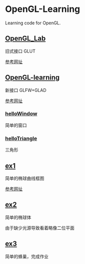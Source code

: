 # OpenGL-Learning

Learning code for OpenGL.

## [OpenGL_Lab](OpenGL_Lab)
旧式接口 GLUT

[参考网址](https://www.cnblogs.com/OctoptusLian/)

## [OpenGL-learning](OpenGL-learning)

新接口 GLFW+GLAD

[参考网址](https://learnopengl-cn.github.io/)

### [helloWindow](OpenGL-learning/helloWindow.cpp)

简单的窗口

### [helloTriangle](OpenGL-learning/hellowTriangle.cpp)

三角形

## [ex1](ex1)

简单的椭球曲线框图

[参考网址](https://blog.csdn.net/silangquan/article/details/8351111)



## [ex2](ex2)

简单的椭球体

由于缺少光源导致看着略像二位平面

## [ex3](ex3)

简单的蜂巢，完成作业